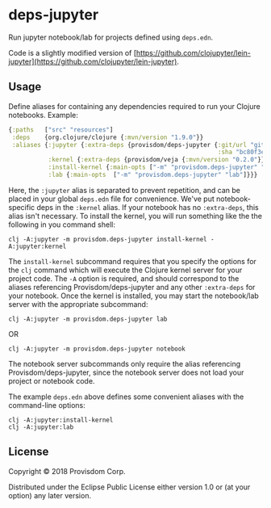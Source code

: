 # deps-jupyter

Run jupyter notebook/lab for projects defined using `deps.edn`.

Code is a slightly modified version of [https://github.com/clojupyter/lein-jupyter](https://github.com/clojupyter/lein-jupyter).

## Usage

Define aliases for containing any dependencies required to run your Clojure notebooks. Example:

```clj
{:paths   ["src" "resources"]
 :deps    {org.clojure/clojure {:mvn/version "1.9.0"}}
 :aliases {:jupyter {:extra-deps {provisdom/deps-jupyter {:git/url "git@github.com:Provisdom/deps-jupyter.git"
                                                          :sha "bc80f3e5dbc597c44fbcf2b53ac3603728a3565d"}}}
           :kernel {:extra-deps {provisdom/veja {:mvn/version "0.2.0"}}}
           :install-kernel {:main-opts ["-m" "provisdom.deps-jupyter" "install-kernel" "-A:jupyter:kernel"]}
           :lab {:main-opts  ["-m" "provisdom.deps-jupyter" "lab"]}}}
```
Here, the `:jupyter` alias is separated to prevent repetition, and can be placed in your global
`deps.edn` file for convenience. We've put notebook-specific deps in the `:kernel` alias. If your
notebook has no `:extra-deps`, this alias isn't necessary. To install the kernel, you will run 
something like the the following in you command shell:

```
clj -A:jupyter -m provisdom.deps-jupyter install-kernel -A:jupyter:kernel
```

The `install-kernel` subcommand requires that you specify the options for the `clj` command
which will execute the Clojure kernel server for your project code. The `-A` option is required,
and should correspond to the aliases referencing Provisdom/deps-jupyter and any other `:extra-deps`
for your notebook. Once the kernel is installed, you may start the notebook/lab server with the 
appropriate subcommand:

```
clj -A:jupyter -m provisdom.deps-jupyter lab
```

OR

```
clj -A:jupyter -m provisdom.deps-jupyter notebook
```

The notebook server subcommands only require the alias referencing Provisdom/deps-jupyter, since the
notebook server does not load your project or notebook code.

The example `deps.edn` above defines some convenient aliases with the command-line options:

```
clj -A:jupyter:install-kernel
clj -A:jupyter:lab
```

## License

Copyright © 2018 Provisdom Corp.

Distributed under the Eclipse Public License either version 1.0 or (at
your option) any later version.
